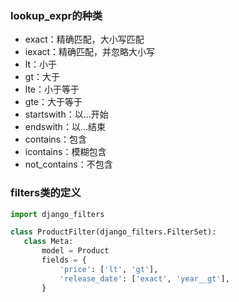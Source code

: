 


### lookup_expr的种类

 - exact：精确匹配，大小写匹配
 - iexact：精确匹配，并忽略大小写
 - lt：小于
 - gt：大于
 - lte：小于等于
 - gte：大于等于
 - startswith：以...开始
 - endswith：以...结束
 - contains：包含
 - icontains：模糊包含
 - not_contains：不包含
 
 
 ### filters类的定义
 
 ```python
import django_filters

class ProductFilter(django_filters.FilterSet):
    class Meta:
        model = Product
        fields = {
            'price': ['lt', 'gt'],
            'release_date': ['exact', 'year__gt'],
        }
```
 